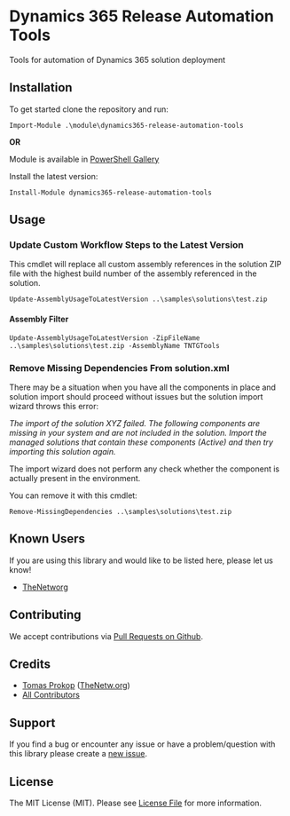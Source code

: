 # Dynamics 365 Release Automation Tools
Tools for automation of Dynamics 365 solution deployment

## Installation
To get started clone the repository and run:

```
Import-Module .\module\dynamics365-release-automation-tools
```

**OR**

Module is available in [PowerShell Gallery](https://www.powershellgallery.com/packages/dynamics365-release-automation-tools)

Install the latest version:

```
Install-Module dynamics365-release-automation-tools
```

## Usage

### Update Custom Workflow Steps to the Latest Version

This cmdlet will replace all custom assembly references in the solution ZIP file with the highest build number of the assembly referenced in the solution.

```
Update-AssemblyUsageToLatestVersion ..\samples\solutions\test.zip
```

#### Assembly Filter
```
Update-AssemblyUsageToLatestVersion -ZipFileName ..\samples\solutions\test.zip -AssemblyName TNTGTools
```

### Remove Missing Dependencies From solution.xml

There may be a situation when you have all the components in place and solution import should proceed without issues but the solution import wizard throws this error:

*The import of the solution XYZ failed. The following components are missing in your system and are not included in the solution. Import the managed solutions that contain these components (Active) and then try importing this solution again.*

The import wizard does not perform any check whether the component is actually present in the environment.

You can remove it with this cmdlet:

```
Remove-MissingDependencies ..\samples\solutions\test.zip
```

## Known Users
If you are using this library and would like to be listed here, please let us know!
- [TheNetworg](https://blog.thenetw.org)

## Contributing
We accept contributions via [Pull Requests on Github](https://github.com/TheNetworg/dynamics365-release-automation-tools).

## Credits
- [Tomas Prokop](https://github.com/TomProkop) ([TheNetw.org](https://thenetw.org))
- [All Contributors](https://github.com/TheNetworg/dynamics365-release-automation-tools/contributors)

## Support
If you find a bug or encounter any issue or have a problem/question with this library please create a [new issue](https://github.com/TheNetworg/dynamics365-release-automation-tools/issues).

## License
The MIT License (MIT). Please see [License File](https://github.com/TheNetworg/dynamics365-release-automation-tools/blob/master/LICENSE) for more information.